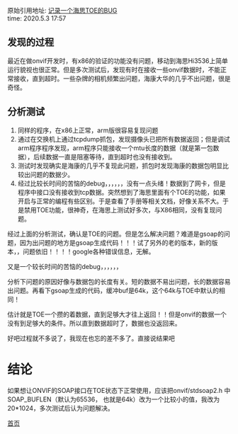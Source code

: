 <!---title:记录一个海思TOE的BUG-->
<!---keywords:海思,TOE,hi3536,hi3531A,hi3519A-->
原始引用地址:  [记录一个海思TOE的BUG](http://yangkuncn.cn/hisi_toe_bug.html)   
time:  2020.5.3 17:57

## 发现的过程

​		最近在做onvif开发时，有x86的验证的功能没有问题，移动到海思Hi3536上简单运行貌视也很正常。但是多次测试后，发现有时在接收一些onvif数据时，不能正常接收，直到超时。一些杂牌的相机频繁出问题，海康大华的几乎不出问题，很是奇怪。

## 分析测试

1. 同样的程序，在x86上正常，arm版很容易复现问题
2. 通过在交换机上通过tcpdump抓包，发现摄像头已把所有数据返回；但是调试arm程序程序发现，arm程序只能接收一个mtu长度的数据（就是第一包数据），后续数据一直是阻塞等待，直到超时也没有接收到。
3. 测试时发现确实是海康的几乎不复现此问题，抓包时发现海康的数据包明显比较出问题的数据少。
4. 经过比较长时间的苦恼的debug，，，，，，没有一点头绪！数据到了网卡，但是程序中接口没有接收到tcp数据。突然想到了海思里面有个TOE的功能，如果开启与正常的编程有些区别。于是查看了手册等相关文档，好像关系不大。于是禁用TOE功能，很神奇，在海思上测试好多次，与X86相同，没有复现问题。



经过上面的分析测试，确认是TOE的问题。但是怎么解决问题？难道是gsoap的问题，因为出问题的地方是gsoap生成代码！！！试了另外的老的版本，新的版本，，问题依旧！！！！google各种错误信息，无解。

又是一个较长时间的苦恼的debug，，，，，，

分析下问题的原因好像与数据包的长度有关。短的数据不易出问题，长的数据容易出问题。再看下gsoap生成的代码，缓冲buf是64k，这个64k与TOE中默认的相同！

估计就是TOE一个攒的着数据，直到足够大才往上返回！！但是onvif的数据一个没有到足够大的条件。所以直到数据超时了，数据也没返回来。

好吧过程就不多说了，我现在也忘的差不多了。直接说结果吧

# 结论

如果想让ONVIF的SOAP接口在TOE状态下正常使用，应该把onvif/stdsoap2.h 中SOAP_BUFLEN（默认为65536， 也就是64k）改为一个比较小的值，我改为20*1024，多次测试后认为问题解决。

[首页](http://yangkuncn.cn/index.html)


